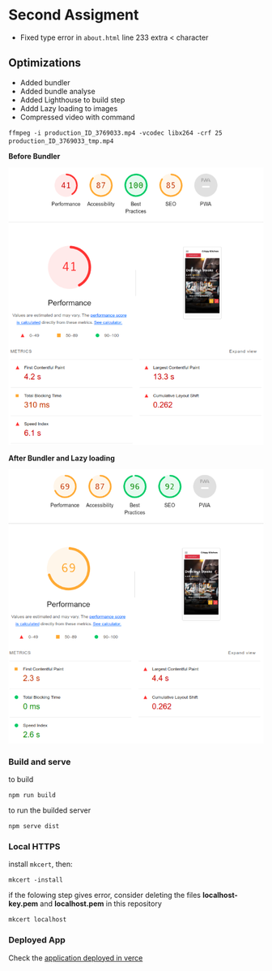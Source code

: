 # Second Assigment

* Fixed type error in `about.html` line 233 extra < character

## Optimizations

* Added bundler
* Added bundle analyse
* Added Lighthouse to build step
* Addd Lazy loading to images
* Compressed video with command 

```shell
ffmpeg -i production_ID_3769033.mp4 -vcodec libx264 -crf 25 production_ID_3769033_tmp.mp4
```

**Before Bundler**

![Before Bundler](im2.png)

**After Bundler and Lazy loading**

![After Bundler and Lazy loading](im1.png)

### Build and serve

to build
```shell
npm run build
```

to run the builded server
```shell
npm serve dist
```

### Local HTTPS

install `mkcert`, then:

```shell
mkcert -install
```

if the folowing step gives error, consider deleting the files **localhost-key.pem** and **localhost.pem** in this repository

```shell
mkcert localhost
```

### Deployed App

Check the [application deployed in verce](https://webperf-practice-2-8t6htk4og-mjason98s-projects.vercel.app/)